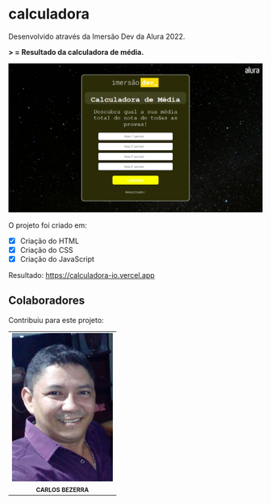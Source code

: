 # calculadora
Desenvolvido através da Imersão Dev da Alura 2022.


<b>> = Resultado da calculadora de média.</b>


<img src="./img/calculadora.png" alt="calculadora">

O projeto foi criado em:

- [x] Criação do HTML
- [x] Criação do CSS
- [x] Criação do JavaScript

Resultado: https://calculadora-io.vercel.app

## Colaboradores

Contribuiu para este projeto:

<table>
  <tr>
    <td align="center">
        <img src="./img/foto de portfolio.jpeg" width="200px;" alt="Foto"/><br>
        <sub>
          <b>CARLOS BEZERRA</b>
        </sub>
      </a>
    </td>
   </tr>
</table>

